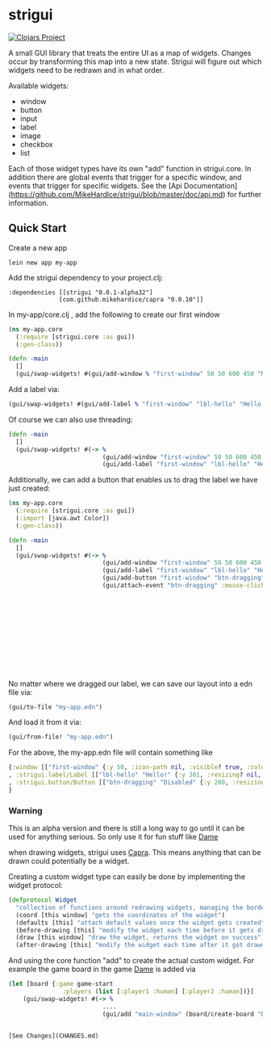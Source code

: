 # strigui

[![Clojars Project](https://img.shields.io/clojars/v/strigui.svg)](https://clojars.org/strigui)

A small GUI library that treats the entire UI as a map of widgets. Changes occur by transforming this map into a new state.
Strigui will figure out which widgets need to be redrawn and in what order.

Available widgets:
- window
- button
- input
- label
- image
- checkbox
- list

Each of those widget types have its own "add" function in strigui.core. In addition there are global events that trigger for a specific window, and events that trigger for specific widgets. See the [Api Documentation] (https://github.com/MikeHardIce/strigui/blob/master/doc/api.md) for further information.


## Quick Start

Create a new app
```
lein new app my-app
```

Add the strigui dependency to your project.clj:

```
:dependencies [[strigui "0.0.1-alpha32"]
              [com.github.mikehardice/capra "0.0.10"]]
```

In my-app/core.clj , add the following to create our first window
```Clojure
(ns my-app.core
  (:require [strigui.core :as gui])
  (:gen-class))

(defn -main
  []
  (gui/swap-widgets! #(gui/add-window % "first-window" 50 50 600 450 "My First Window" {})))
```

Add a label via:
```Clojure
(gui/swap-widgets! #(gui/add-label % "first-window" "lbl-hello" "Hello!" {:x 100 :y 100 :font-size 24})))
```

Of course we can also use threading:

```Clojure
(defn -main
  []
  (gui/swap-widgets! #(-> %
                          (gui/add-window "first-window" 50 50 600 450 "My First Window" {})
                          (gui/add-label "first-window" "lbl-hello" "Hello!" {:x 100 :y 100 :font-size 24}))))

```

Additionally, we can add a button that enables us to drag the label we have just created:

```Clojure
(ns my-app.core
  (:require [strigui.core :as gui])
  (:import [java.awt Color])
  (:gen-class))

(defn -main
  []
  (gui/swap-widgets! #(-> %
                          (gui/add-window "first-window" 50 50 600 450 "My First Window" {})
                          (gui/add-label "first-window" "lbl-hello" "Hello!" {:x 100 :y 100 :font-size 24})
                          (gui/add-button "first-window" "btn-dragging" "Disabled" {:x 400 :y 200})
                          (gui/attach-event "btn-dragging" :mouse-clicked (fn [wdgs _]
                                                                            (-> wdgs
                                                                                (update-in ["lbl-hello" :props]
                                                                                           (fn [props]
                                                                                             (merge props
                                                                                                         (if (:can-move? props)
                                                                                                           {:can-move? false :color {:text Color/black}}
                                                                                                           {:can-move? true :color {:text Color/orange}}))))
                                                                                (update-in ["btn-dragging" :value] (fn [text] 
                                                                                                                    (case text
                                                                                                                      "Disabled" "Enabled"
                                                                                                                      "Disabled")))))))))
```

No matter where we dragged our label, we can save our layout into a edn file via:
```Clojure
(gui/to-file "my-app.edn")
```

And load it from it via:
```Clojure
(gui/from-file! "my-app.edn")
```

For the above, the my-app.edn file will contain something like 
```Clojure
{:window [["first-window" {:y 50, :icon-path nil, :visible? true, :color {:background (java.awt.Color. 250 250 250), :background-widgets (java.awt.Color. 250 250 250)}, :on-close #window exit, :width 600, :title "My First Window", :x 50, :selected? nil, :resizable? false, :height 450}]]
, :strigui.label/Label [["lbl-hello" "Hello!" {:y 301, :resizing? nil, :color {:text (java.awt.Color. 0 0 0)}, :font-size 24, :highlight [], :width 150, :highlight-alpha-opacity 30, :can-hide? true, :window "first-window", :can-move? false, :z 0, :highlight-border-size 1.5, :border-size 1, :x 220, :focused? nil, :selected? nil, :height 42}]]
, :strigui.button/Button [["btn-dragging" "Disabled" {:y 200, :resizing? nil, :color {:background (java.awt.Color. 250 250 250), :text (java.awt.Color. 10 10 10), :focus (java.awt.Color. 117 190 188), :select (java.awt.Color. 117 190 188), :border (java.awt.Color. 27 100 98), :resize (java.awt.Color. 147 220 118)}, :highlight [:border :alpha], :width 150, :highlight-alpha-opacity 30, :can-hide? true, :window "first-window", :z 0, :highlight-border-size 1.5, :border-size 1, :x 400, :focused? nil, :selected? true, :height 42}]]
}
```

### Warning

This is an alpha version and there is still a long way to go until it can be used for anything serious.
So only use it for fun stuff like [Dame](https://github.com/MikeHardIce/Dame)

when drawing widgets, strigui uses [Capra](https://github.com/MikeHardIce/Capra). This means anything that can be drawn could potentially be a widget.

Creating a custom widget type can easily be done by implementing the widget protocol:
```Clojure
(defprotocol Widget
  "collection of functions around redrawing widgets, managing the border etc. ..."
  (coord [this window] "gets the coordinates of the widget")
  (defaults [this] "attach default values once the widget gets created")
  (before-drawing [this] "modify the widget each time before it gets drawn")
  (draw [this window] "draw the widget, returns the widget on success")
  (after-drawing [this] "modify the widget each time after it got drawn"))
```
And using the core function "add" to create the actual custom widget.
For example the game board in the game [Dame](https://github.com/MikeHardIce/Dame) is added via

```Clojure
(let [board {:game game-start
               :players (list [:player1 :human] [:player2 :human])}]
    (gui/swap-widgets! #(-> %
                          ....
                          (gui/add "main-window" (board/create-board "Dame" board))))
                          ```

[See Changes](CHANGES.md)


